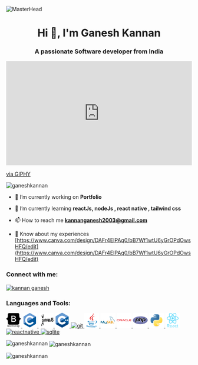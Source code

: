 ![MasterHead](https://media4.giphy.com/media/RbDKaczqWovIugyJmW/giphy.gif?cid=ecf05e47ulo7f02lk59sawdzyqa16br80yeg391ezsnaem22&ep=v1_gifs_search&rid=giphy.gif&ct=g)
<h1 align="center">Hi 👋, I'm Ganesh Kannan</h1>
<h3 align="center">A passionate Software developer from India</h3>
<div style="width:100%;height:0;padding-bottom:56%;position:relative;"><iframe src="https://giphy.com/embed/RbDKaczqWovIugyJmW" width="100%" height="100%" style="position:absolute" frameBorder="0" class="giphy-embed" allowFullScreen></iframe></div><p><a href="https://giphy.com/gifs/looneytunesworldofmayhem-world-of-mayhem-looney-tunes-ltwom-RbDKaczqWovIugyJmW">via GIPHY</a></p>
<p align="left"> <img src="https://komarev.com/ghpvc/?username=ganeshkannan&label=Profile%20views&color=0e75b6&style=flat" alt="ganeshkannan" /> </p>

- 🔭 I’m currently working on **Portfolio**

- 🌱 I’m currently learning **reactJs, nodeJs , react native , tailwind css**

- 📫 How to reach me **kannanganesh2003@gmail.com**

- 📄 Know about my experiences [https://www.canva.com/design/DAFr4EIPAq0/bB7Wf1wtU6yGrOPdOwsHFQ/edit](https://www.canva.com/design/DAFr4EIPAq0/bB7Wf1wtU6yGrOPdOwsHFQ/edit)

<h3 align="left">Connect with me:</h3>
<p align="left">
<a href="https://linkedin.com/in/kannan ganesh" target="blank"><img align="center" src="https://raw.githubusercontent.com/rahuldkjain/github-profile-readme-generator/master/src/images/icons/Social/linked-in-alt.svg" alt="kannan ganesh" height="30" width="40" /></a>
</p>

<h3 align="left">Languages and Tools:</h3>
<p align="left"> <a href="https://getbootstrap.com" target="_blank" rel="noreferrer"> <img src="https://raw.githubusercontent.com/devicons/devicon/master/icons/bootstrap/bootstrap-plain-wordmark.svg" alt="bootstrap" width="40" height="40"/> </a> <a href="https://www.cprogramming.com/" target="_blank" rel="noreferrer"> <img src="https://raw.githubusercontent.com/devicons/devicon/master/icons/c/c-original.svg" alt="c" width="40" height="40"/> </a> <a href="https://canvasjs.com" target="_blank" rel="noreferrer"> <img src="https://raw.githubusercontent.com/Hardik0307/Hardik0307/master/assets/canvasjs-charts.svg" alt="canvasjs" width="40" height="40"/> </a> <a href="https://www.w3schools.com/cpp/" target="_blank" rel="noreferrer"> <img src="https://raw.githubusercontent.com/devicons/devicon/master/icons/cplusplus/cplusplus-original.svg" alt="cplusplus" width="40" height="40"/> </a> <a href="https://git-scm.com/" target="_blank" rel="noreferrer"> <img src="https://www.vectorlogo.zone/logos/git-scm/git-scm-icon.svg" alt="git" width="40" height="40"/> </a> <a href="https://www.java.com" target="_blank" rel="noreferrer"> <img src="https://raw.githubusercontent.com/devicons/devicon/master/icons/java/java-original.svg" alt="java" width="40" height="40"/> </a> <a href="https://www.mysql.com/" target="_blank" rel="noreferrer"> <img src="https://raw.githubusercontent.com/devicons/devicon/master/icons/mysql/mysql-original-wordmark.svg" alt="mysql" width="40" height="40"/> </a> <a href="https://www.oracle.com/" target="_blank" rel="noreferrer"> <img src="https://raw.githubusercontent.com/devicons/devicon/master/icons/oracle/oracle-original.svg" alt="oracle" width="40" height="40"/> </a> <a href="https://www.php.net" target="_blank" rel="noreferrer"> <img src="https://raw.githubusercontent.com/devicons/devicon/master/icons/php/php-original.svg" alt="php" width="40" height="40"/> </a> <a href="https://www.python.org" target="_blank" rel="noreferrer"> <img src="https://raw.githubusercontent.com/devicons/devicon/master/icons/python/python-original.svg" alt="python" width="40" height="40"/> </a> <a href="https://reactjs.org/" target="_blank" rel="noreferrer"> <img src="https://raw.githubusercontent.com/devicons/devicon/master/icons/react/react-original-wordmark.svg" alt="react" width="40" height="40"/> </a> <a href="https://reactnative.dev/" target="_blank" rel="noreferrer"> <img src="https://reactnative.dev/img/header_logo.svg" alt="reactnative" width="40" height="40"/> </a> <a href="https://www.sqlite.org/" target="_blank" rel="noreferrer"> <img src="https://www.vectorlogo.zone/logos/sqlite/sqlite-icon.svg" alt="sqlite" width="40" height="40"/> </a> </p>

<p><img align="left" src="https://github-readme-stats.vercel.app/api/top-langs?username=ganeshkannan&show_icons=true&locale=en&layout=compact" alt="ganeshkannan" /></p>

<p>&nbsp;<img align="center" src="https://github-readme-stats.vercel.app/api?username=ganeshkannan&show_icons=true&locale=en" alt="ganeshkannan" /></p>

<p><img align="center" src="https://github-readme-streak-stats.herokuapp.com/?user=ganeshkannan&" alt="ganeshkannan" /></p>
